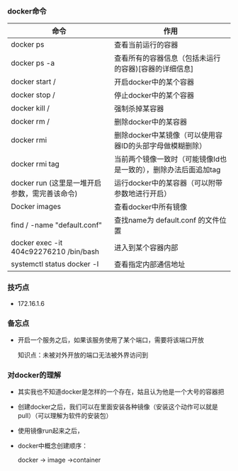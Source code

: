 ### docker命令
| 命令                                          | 作用                                                         |
| --------------------------------------------- | ------------------------------------------------------------ |
| docker ps                                     | 查看当前运行的容器                                           |
| docker ps -a                                  | 查看所有的容器信息（包括未运行的容器)[容器的详细信息]        |
| docker start <name>/<contain-id>              | 开启docker中的某个容器                                       |
| docker stop <name>/<contain-id>               | 停止docker中的某个容器                                       |
| docker kill <name>/<contain-id>               | 强制杀掉某容器                                               |
| docker rm <name>/<contain-id>                 | 删除docker中的某容器                                         |
| docker rmi <contain-id>                       | 删除docker中某镜像（可以使用容器ID的头部字母做模糊删除）     |
| docker rmi <contain-id> tag                   | 当前两个镜像一致时（可能镜像Id也是一致的），删除办法后面追加tag |
| docker run (这里是一堆开启参数，需完善该命令) | 运行docker中的某容器（可以附带参数地进行开启）               |
| Docker images                                 | 查看docker中所有镜像                                         |
| find / -name "default.conf"                   | 查找name为 default.conf 的文件位置                           |
| docker exec -it 404c92276210 /bin/bash        | 进入到某个容器内部                                           |
| systemctl status docker -l                    | 查看指定内部通信地址                                         |

### 技巧点

* 172.16.1.6



### 备忘点

* 开启一个服务之后，如果该服务使用了某个端口，需要将该端口开放

  知识点：未被对外开放的端口无法被外界访问到

### 对docker的理解

* 其实我也不知道docker是怎样的一个存在，姑且认为他是一个大号的容器把

* 创建docker之后，我们可以在里面安装各种镜像（安装这个动作可以就是pull）（可以理解为软件的安装包）

* 使用镜像run起来之后，

* docker中概念创建顺序：

  docker -> image ->container

